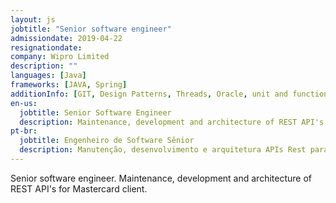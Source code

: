 ```yaml
---
layout: js
jobtitle: "Senior software engineer"
admissiondate: 2019-04-22
resignationdate:
company: Wipro Limited
description: ""
languages: [Java]
frameworks: [JAVA, Spring]
additionInfo: [GIT, Design Patterns, Threads, Oracle, unit and functional testing]
en-us:
  jobtitle: Senior Software Engineer
  description: Maintenance, development and architecture of REST API's for Mastercard client.
pt-br:
  jobtitle: Engenheiro de Software Sênior
  description: Manutenção, desenvolvimento e arquitetura APIs Rest para o cliente Mastercard
---
```


Senior software engineer.
Maintenance, development and architecture of REST API's for Mastercard client.

